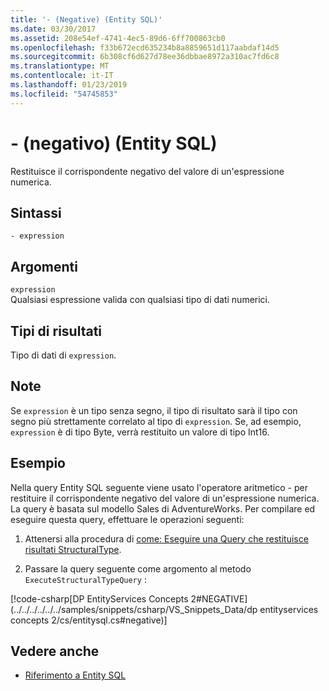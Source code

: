 ```yaml
---
title: '- (Negative) (Entity SQL)'
ms.date: 03/30/2017
ms.assetid: 208e54ef-4741-4ec5-89d6-6ff700863cb0
ms.openlocfilehash: f33b672ecd635234b8a8859651d117aabdaf14d5
ms.sourcegitcommit: 6b308cf6d627d78ee36dbbae8972a310ac7fd6c8
ms.translationtype: MT
ms.contentlocale: it-IT
ms.lasthandoff: 01/23/2019
ms.locfileid: "54745853"
---
```

# <a name="--negative-entity-sql"></a>- (negativo) (Entity SQL)
Restituisce il corrispondente negativo del valore di un'espressione numerica.  
  
## <a name="syntax"></a>Sintassi  
  
```  
- expression  
```  
  
## <a name="arguments"></a>Argomenti  
 `expression`  
 Qualsiasi espressione valida con qualsiasi tipo di dati numerici.  
  
## <a name="result-types"></a>Tipi di risultati  
 Tipo di dati di `expression`.  
  
## <a name="remarks"></a>Note  
 Se `expression` è un tipo senza segno, il tipo di risultato sarà il tipo con segno più strettamente correlato al tipo di `expression`. Se, ad esempio, `expression` è di tipo Byte, verrà restituito un valore di tipo Int16.  
  
## <a name="example"></a>Esempio  
 Nella query Entity SQL seguente viene usato l'operatore aritmetico - per restituire il corrispondente negativo del valore di un'espressione numerica. La query è basata sul modello Sales di AdventureWorks. Per compilare ed eseguire questa query, effettuare le operazioni seguenti:  
  
1.  Attenersi alla procedura di [come: Eseguire una Query che restituisce risultati StructuralType](../../../../../../docs/framework/data/adonet/ef/how-to-execute-a-query-that-returns-structuraltype-results.md).  
  
2.  Passare la query seguente come argomento al metodo `ExecuteStructuralTypeQuery` :  
  
 [!code-csharp[DP EntityServices Concepts 2#NEGATIVE](../../../../../../samples/snippets/csharp/VS_Snippets_Data/dp entityservices concepts 2/cs/entitysql.cs#negative)]  
  
## <a name="see-also"></a>Vedere anche
- [Riferimento a Entity SQL](../../../../../../docs/framework/data/adonet/ef/language-reference/entity-sql-reference.md)
